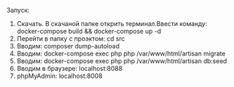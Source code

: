 Запуск:

1. Скачать. В скачаной папке открить терминал.Ввести команду: docker-compose build && docker-compose up -d
2. Перейти в папку с проэктом: cd src
3. Вводим: composer dump-autoload
4. Вводим: docker-compose exec php php /var/www/html/artisan migrate
5. Вводим: docker-compose exec php php /var/www/html/artisan db:seed
6. Вводим в браузере: localhost:8088
7. phpMyAdmin: localhost:8008 
